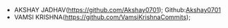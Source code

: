<!-- For GSoC 2021 submissions, please enter your details here: https://github.com/ankidroid/Anki-Android/wiki/Google-Summer-of-Code-2021/_edit -->
- AKSHAY JADHAV(https://github.com/Akshay0701); Github:[Akshay0701](https://github.com/Akshay0701)
- VAMSI KRISHNA(https://github.com/VamsiKrishnaCommits); 